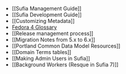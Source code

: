 * [[Sufia Management Guide]]
* [[Sufia Development Guide]]
* [[Customizing Metadata]]
* [Fedora 4 Glossary](https://github.com/projecthydra/active_fedora/wiki/Fedora-4-Glossary)
* [[Release management process]]
* [[Migration Notes from 5.x to 6.x]]
* [[Portland Common Data Model Resources]]
* [[Domain Terms tables]]
* [[Making Admin Users in Sufia]]
* [[Background Workers (Resque in Sufia 7)]]

